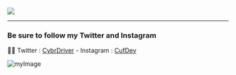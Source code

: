 <br>
<a href="https://github.com/RealCuf/VCG-Script" target="_blank"><img src="https://i.ibb.co/k2SDbkw/image.png"></a>
<hr>

### Be sure to follow my Twitter and Instagram

😶‍🌫️ Twitter : [CybrDriver](https://twitter.com/CybrDriver) -
Instagram : [CufDev](https://instagram.com/cufdev)

![myImage](https://media.giphy.com/media/XRB1uf2F9bGOA/giphy.gif)